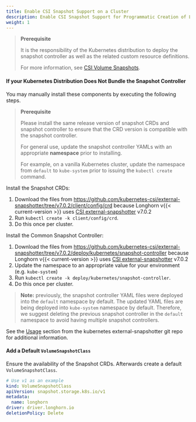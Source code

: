```yaml
---
title: Enable CSI Snapshot Support on a Cluster
description: Enable CSI Snapshot Support for Programmatic Creation of Longhorn Snapshots/Backups
weight: 1
---
```


> **Prerequisite**
>
> It is the responsibility of the Kubernetes distribution to deploy the snapshot controller as well as the related custom resource definitions.
>
> For more information, see [CSI Volume Snapshots](https://kubernetes.io/docs/concepts/storage/volume-snapshots/).

#### If your Kubernetes Distribution Does Not Bundle the Snapshot Controller

You may manually install these components by executing the following steps.


> **Prerequisite**
>
> Please install the same release version of snapshot CRDs and snapshot controller to ensure that the CRD version is compatible with the snapshot controller.
>
> For general use, update the snapshot controller YAMLs with an appropriate **namespace** prior to installing.
>
> For example, on a vanilla Kubernetes cluster, update the namespace from `default` to `kube-system` prior to issuing the `kubectl create` command.

Install the Snapshot CRDs:
1. Download the files from https://github.com/kubernetes-csi/external-snapshotter/tree/v7.0.2/client/config/crd
because Longhorn v{{< current-version >}} uses [CSI external-snapshotter](https://kubernetes-csi.github.io/docs/external-snapshotter.html) v7.0.2
2. Run `kubectl create -k client/config/crd`.
3. Do this once per cluster.

Install the Common Snapshot Controller:
1. Download the files from https://github.com/kubernetes-csi/external-snapshotter/tree/v7.0.2/deploy/kubernetes/snapshot-controller
because Longhorn v{{< current-version >}} uses [CSI external-snapshotter](https://kubernetes-csi.github.io/docs/external-snapshotter.html) v7.0.2
2. Update the namespace to an appropriate value for your environment (e.g. `kube-system`)
3. Run `kubectl create -k deploy/kubernetes/snapshot-controller`.
3. Do this once per cluster.
> **Note:** previously, the snapshot controller YAML files were deployed into the `default` namespace by default.
> The updated YAML files are being deployed into `kube-system` namespace by default.
> Therefore, we suggest deleting the previous snapshot controller in the `default` namespace to avoid having multiple snapshot controllers.

See the [Usage](https://github.com/kubernetes-csi/external-snapshotter#usage) section from the kubernetes
external-snapshotter git repo for additional information.

#### Add a Default `VolumeSnapshotClass`
Ensure the availability of the Snapshot CRDs. Afterwards create a default `VolumeSnapshotClass`.
```yaml
# Use v1 as an example
kind: VolumeSnapshotClass
apiVersion: snapshot.storage.k8s.io/v1
metadata:
  name: longhorn
driver: driver.longhorn.io
deletionPolicy: Delete
```
